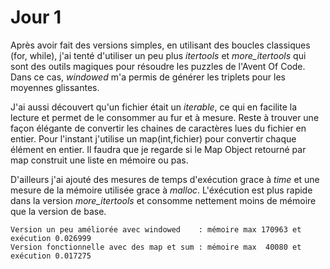 # Jour 1

Après avoir fait des versions simples, en utilisant des boucles classiques (for, while), j'ai tenté d'utiliser un peu plus _itertools_ et _more_itertools_ qui sont des outils magiques pour résoudre les puzzles de l'Avent Of Code. Dans ce cas, _windowed_ m'a permis de générer les triplets pour les moyennes glissantes.

J'ai aussi découvert qu'un fichier était un _iterable_, ce qui en facilite la lecture et permet de le consommer au fur et à mesure. Reste à trouver une façon élégante de convertir les chaines de caractères lues du fichier en entier.
Pour l'instant j'utilise un map(int,fichier) pour convertir chaque élément en entier. Il faudra que je regarde si le Map Object retourné par map construit une liste en mémoire ou pas.

D'ailleurs j'ai ajouté des mesures de temps d'exécution grace à _time_ et une mesure de la mémoire utilisée grace à _malloc_. L'éxécution est plus rapide dans la version _more_itertools_ et consomme nettement moins de mémoire que la version de base.

    Version un peu améliorée avec windowed    : mémoire max 170963 et exécution 0.026999
    Version fonctionnelle avec des map et sum : mémoire max  40080 et exécution 0.017275

